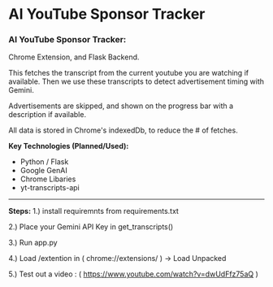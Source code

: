 # AI YouTube Sponsor Tracker
### AI YouTube Sponsor Tracker:

Chrome Extension, and Flask Backend. 

This fetches the transcript from the current youtube you are watching if available.
Then we use these transcripts to detect advertisement timing with Gemini. 

Advertisements are skipped, and shown on the progress bar with a description if available. 

All data is stored in Chrome's indexedDb, to reduce the # of fetches.

**Key Technologies (Planned/Used):**
* Python / Flask
* Google GenAI
* Chrome Libaries
* yt-transcripts-api
---

**Steps:** 
1.) install requiremnts from requirements.txt

2.) Place your Gemini API Key in get_transcripts()

3.) Run app.py

4.) Load /extention in ( chrome://extensions/ ) -> Load Unpacked

5.) Test out a video : ( https://www.youtube.com/watch?v=dwUdFfz75aQ ) 



